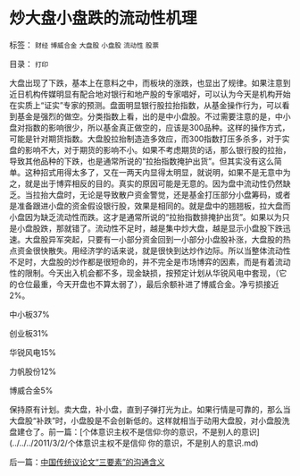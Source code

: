 # 炒大盘小盘跌的流动性机理

标签： `财经` `博威合金` `大盘股` `小盘股` `流动性` `股票` 

目录： `打印`

大盘出现了下跌，基本上在意料之中，而板块的涨跌，也显出了规律。如果注意到近日机构传媒明显有配合地对银行和地产股的专家唱好，可以认为今天是机构开始在实质上“证实”专家的预测。盘面明显银行股拉抬指数，从基金操作行为，可以看到基金是强烈的做空。分类指数上看，出的是中小盘股。不过需要注意的是，中小盘对指数的影响很少，所以基金真正做空的，应该是300品种。这样的操作方式，可能是针对期货指数。大盘股拉抬制造造多效应，而300指数打压多杀多，对于实盘的影响不大，对于期货的影响不小。如果不考虑期货的话，那么银行股的拉抬，导致其他品种的下跌，也是通常所说的“拉抬指数掩护出货”。但其实没有这么简单。这种招式用得太多了，又在一两天内显得太明显，就说明，如果不是无意中为之，就是出于博弈相反的目的。真实的原因可能是无意的。因为盘中流动性仍然缺乏。当拉抬大盘时，无论是导致散户资金警觉，还是基金打压部分小盘筹码，或者是准备跟进小盘的资金假设银行股，效果是相同的。就是盘中的翘翘板，拉大盘而小盘因为缺乏流动性而跌。这才是通常所说的“拉抬指数排掩护出货”。如果以为只是小盘股跌，那就错了。流动性不足时，越是集中炒大盘，越是显示小盘股下跌迅速。大盘股异军突起，只要有一小部分资金回到一小部分小盘股补涨，大盘股的热点资金很快散失。用经济学的话来说，就是很快到达炒作边际。所以当整体流动性不足时，大盘股的炒作都是很短命的，并不完全是市场博弈的因素，而是有着流动性的限制。今天出入机会都不多，现金缺损，按预定计划从华锐风电中套现，（它的仓位最重，今天开盘也不算太弱了），最后余额补进了博威合金。净亏损接近2%。

中小板37%

创业板31%

华锐风电15%

力帆股份12%

博威合金5%



保持原有计划。卖大盘，补小盘，直到子弹打光为止。如果行情是可靠的，那么当大盘股“补跌”时，小盘股是不会创新低的。这样就相当于动用大盘股，对小盘股洗盘建仓了。前一篇：[个体意识主权不是信仰:你的意识，不是别人的意识](../../../2011/3/2/个体意识主权不是信仰 你的意识，不是别人的意识.md)

后一篇：[中国传统议论文“三要素”的沟通含义](../../../2011/3/3/中国传统议论文“三要素”的沟通含义.md)